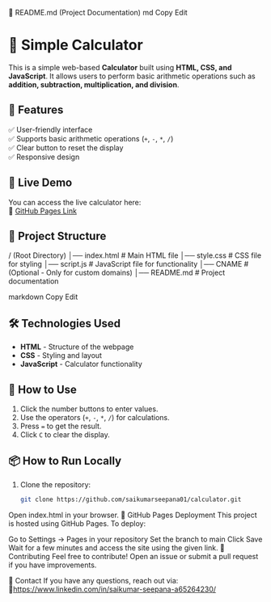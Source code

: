 📌 README.md (Project Documentation)
md
Copy
Edit
# 🧮 Simple Calculator  

This is a simple web-based **Calculator** built using **HTML, CSS, and JavaScript**. It allows users to perform basic arithmetic operations such as **addition, subtraction, multiplication, and division**.  

## 🌟 Features  
✅ User-friendly interface  
✅ Supports basic arithmetic operations (`+`, `-`, `*`, `/`)  
✅ Clear button to reset the display  
✅ Responsive design  

## 🚀 Live Demo  
You can access the live calculator here:  
🔗 [GitHub Pages Link](https://saikumarseepana01.github.io/)  

## 📂 Project Structure  
/ (Root Directory) │── index.html # Main HTML file │── style.css # CSS file for styling │── script.js # JavaScript file for functionality │── CNAME # (Optional - Only for custom domains) │── README.md # Project documentation

markdown
Copy
Edit

## 🛠️ Technologies Used  
- **HTML** - Structure of the webpage  
- **CSS** - Styling and layout  
- **JavaScript** - Calculator functionality  

## 📜 How to Use  
1. Click the number buttons to enter values.  
2. Use the operators (`+`, `-`, `*`, `/`) for calculations.  
3. Press `=` to get the result.  
4. Click `C` to clear the display.  

## 📦 How to Run Locally  
1. Clone the repository:  
   ```sh
   git clone https://github.com/saikumarseepana01/calculator.git
Open index.html in your browser.
📌 GitHub Pages Deployment
This project is hosted using GitHub Pages. To deploy:

Go to Settings → Pages in your repository
Set the branch to main
Click Save
Wait for a few minutes and access the site using the given link.
🤝 Contributing
Feel free to contribute! Open an issue or submit a pull request if you have improvements.

📧 Contact
If you have any questions, reach out via:
🔗https://www.linkedin.com/in/saikumar-seepana-a65264230/

